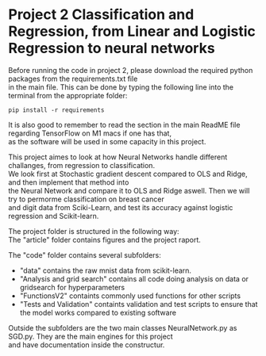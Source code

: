 # Project 2 Classification and Regression, from Linear and Logistic Regression to neural networks
Before running the code in project 2, please download the required python packages from the requirements.txt file <br />
in the main file. This can be done by typing the following line into the terminal from the appropriate folder:
```
pip install -r requirements
```
It is also good to remember to read the section in the main ReadME file regarding TensorFlow on M1 macs if one has that, <br />
as the software will be used in some capacity in this project. 

This project aimes to look at how Neural Networks handle different challanges, from regression to classification. <br />
We look first at Stochastic gradient descent compared to OLS and Ridge, and then implement that method into <br />
the Neural Network and compare it to OLS and Ridge aswell. Then we will try to permorme classification on breast cancer <br />
and digit data from Sciki-Learn, and test its accuracy against logistic regression and Scikit-learn. 

The project folder is structured in the following way: <br />
The "article" folder contains figures and the project raport. <br />

The "code" folder contains several subfolders: <br />
* "data" contains the raw mnist data from scikit-learn. 
* "Analysis and grid search" contains all code doing analysis on data or gridsearch for hyperparameters
* "FunctionsV2" containts commonly used functions for other scripts
* "Tests and Validation" containts validation and test scripts to ensure that the model works compared to existing software

Outside the subfolders are the two main classes NeuralNetwork.py as SGD.py. They are the main engines for this project <br />
and have documentation inside the constructur. 
